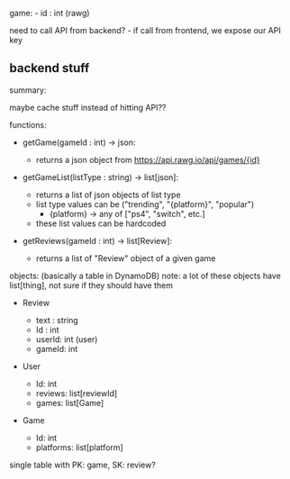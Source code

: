 game:
    - id : int (rawg)


need to call API from backend?
    - if call from frontend, we expose our API key
  
backend stuff
-----------------------------------
summary:

maybe cache stuff instead of hitting API??


functions:

- getGame(gameId : int) -> json:
  - returns a json object from https://api.rawg.io/api/games/{id}

- getGameList(listType : string) -> list[json]:
  - returns a list of json objects of list type
  - list type values can be ("trending", "{platform}", "popular")
      - {platform} -> any of ["ps4", "switch", etc.]
  - these list values can be hardcoded

- getReviews(gameId : int) -> list[Review]:
  - returns a list of "Review" object of a given game

objects: (basically a table in DynamoDB)
note: a lot of these objects have list[thing], not sure if they should have them

- Review
  - text : string
  - Id : int
  - userId: int (user)
  - gameId: int

- User
  - Id: int
  - reviews: list[reviewId]
  - games: list[Game]

- Game
  - Id: int
  - platforms: list[platform]

single table with PK: game, SK: review?